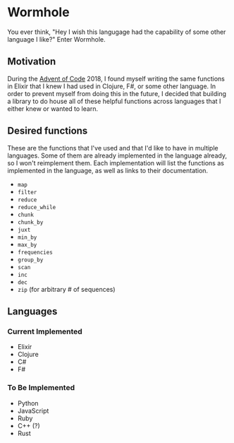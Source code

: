 # Wormhole

You ever think, "Hey I wish this langugage had the capability of some other language I like?" Enter Wormhole.

## Motivation

During the [Advent of Code](https://http://adventofcode.com/) 2018, I found myself writing the same functions in Elixir that
I knew I had used in Clojure, F#, or some other language. In order to prevent myself from doing this in the future, I
decided that building a library to do house all of these helpful functions across languages that I either knew or
wanted to learn.

## Desired functions

These are the functions that I've used and that I'd like to have in multiple languages. Some of them are already implemented
in the language already, so I won't reimplement them. Each implementation will list the functions as implemented in the language,
as well as links to their documentation.

- `map`
- `filter`
- `reduce`
- `reduce_while`
- `chunk`
- `chunk_by`
- `juxt`
- `min_by`
- `max_by`
- `frequencies`
- `group_by`
- `scan`
- `inc`
- `dec`
- `zip` (for arbitrary # of sequences)

## Languages

### Current Implemented
- Elixir
- Clojure
- C#
- F#

### To Be Implemented
- Python
- JavaScript
- Ruby
- C++ (?)
- Rust